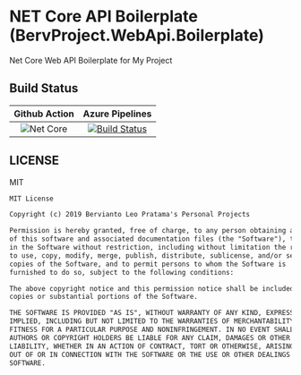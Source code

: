 # NET Core API Boilerplate (BervProject.WebApi.Boilerplate)

Net Core Web API Boilerplate for My Project

## Build Status

| Github Action | Azure Pipelines |
|:-------------:|:---------------:|
| ![Net Core](https://github.com/bervProject/NETCoreAPIBoilerplate/workflows/.NET%20Core/badge.svg) | [![Build Status](https://dev.azure.com/berviantoleo/NET-Core-WebAPI-Boilerplate/_apis/build/status/bervProject.NET-Core-API-Boilerplate?branchName=master)](https://dev.azure.com/berviantoleo/NET-Core-WebAPI-Boilerplate/_build/latest?definitionId=4&branchName=master) |

## LICENSE

MIT

```markdown
MIT License

Copyright (c) 2019 Bervianto Leo Pratama's Personal Projects

Permission is hereby granted, free of charge, to any person obtaining a copy
of this software and associated documentation files (the "Software"), to deal
in the Software without restriction, including without limitation the rights
to use, copy, modify, merge, publish, distribute, sublicense, and/or sell
copies of the Software, and to permit persons to whom the Software is
furnished to do so, subject to the following conditions:

The above copyright notice and this permission notice shall be included in all
copies or substantial portions of the Software.

THE SOFTWARE IS PROVIDED "AS IS", WITHOUT WARRANTY OF ANY KIND, EXPRESS OR
IMPLIED, INCLUDING BUT NOT LIMITED TO THE WARRANTIES OF MERCHANTABILITY,
FITNESS FOR A PARTICULAR PURPOSE AND NONINFRINGEMENT. IN NO EVENT SHALL THE
AUTHORS OR COPYRIGHT HOLDERS BE LIABLE FOR ANY CLAIM, DAMAGES OR OTHER
LIABILITY, WHETHER IN AN ACTION OF CONTRACT, TORT OR OTHERWISE, ARISING FROM,
OUT OF OR IN CONNECTION WITH THE SOFTWARE OR THE USE OR OTHER DEALINGS IN THE
SOFTWARE.
```
